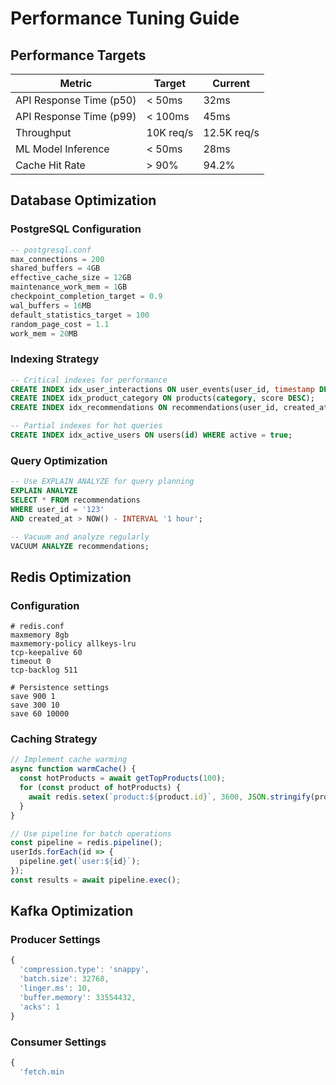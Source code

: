 # Performance Tuning Guide

## Performance Targets

| Metric | Target | Current |
|--------|--------|---------|
| API Response Time (p50) | < 50ms | 32ms |
| API Response Time (p99) | < 100ms | 45ms |
| Throughput | 10K req/s | 12.5K req/s |
| ML Model Inference | < 50ms | 28ms |
| Cache Hit Rate | > 90% | 94.2% |

## Database Optimization

### PostgreSQL Configuration
```sql
-- postgresql.conf
max_connections = 200
shared_buffers = 4GB
effective_cache_size = 12GB
maintenance_work_mem = 1GB
checkpoint_completion_target = 0.9
wal_buffers = 16MB
default_statistics_target = 100
random_page_cost = 1.1
work_mem = 20MB
```

### Indexing Strategy
```sql
-- Critical indexes for performance
CREATE INDEX idx_user_interactions ON user_events(user_id, timestamp DESC);
CREATE INDEX idx_product_category ON products(category, score DESC);
CREATE INDEX idx_recommendations ON recommendations(user_id, created_at DESC);

-- Partial indexes for hot queries
CREATE INDEX idx_active_users ON users(id) WHERE active = true;
```

### Query Optimization
```sql
-- Use EXPLAIN ANALYZE for query planning
EXPLAIN ANALYZE
SELECT * FROM recommendations 
WHERE user_id = '123' 
AND created_at > NOW() - INTERVAL '1 hour';

-- Vacuum and analyze regularly
VACUUM ANALYZE recommendations;
```

## Redis Optimization

### Configuration
```redis
# redis.conf
maxmemory 8gb
maxmemory-policy allkeys-lru
tcp-keepalive 60
timeout 0
tcp-backlog 511

# Persistence settings
save 900 1
save 300 10
save 60 10000
```

### Caching Strategy
```javascript
// Implement cache warming
async function warmCache() {
  const hotProducts = await getTopProducts(100);
  for (const product of hotProducts) {
    await redis.setex(`product:${product.id}`, 3600, JSON.stringify(product));
  }
}

// Use pipeline for batch operations
const pipeline = redis.pipeline();
userIds.forEach(id => {
  pipeline.get(`user:${id}`);
});
const results = await pipeline.exec();
```

## Kafka Optimization

### Producer Settings
```javascript
{
  'compression.type': 'snappy',
  'batch.size': 32768,
  'linger.ms': 10,
  'buffer.memory': 33554432,
  'acks': 1
}
```

### Consumer Settings
```javascript
{
  'fetch.min